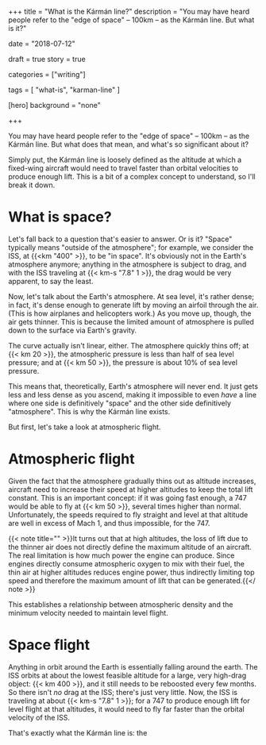 +++
title = "What is the Kármán line?"
description = "You may have heard people refer to the \"edge of space\" – 100km – as the Kármán line. But what is it?"

date = "2018-07-12"

draft = true
story = true

categories = ["writing"]

tags = [
     "what-is",
     "karman-line"
     ]

[hero]
background = "none"

+++

You may have heard people refer to the "edge of space" – 100km – as the Kármán
line. But what does that mean, and what's so significant about it?

<!-- more -->

Simply put, the Kármán line is loosely defined as the altitude at which a
fixed-wing aircraft would need to travel faster than orbital velocities to
produce enough lift. This is a bit of a complex concept to understand, so
I'll break it down.

# What is space?

Let's fall back to a question that's easier to answer. Or is it? "Space"
typically means "outside of the atmosphere"; for example, we consider the ISS,
at {{<km "400" >}}, to be "in space". It's obviously not in the Earth's
atmosphere anymore; anything in the atmosphere is subject to drag, and with
the ISS traveling at {{< km-s "7.8" 1 >}}, the drag would be very apparent, to
say the least.

Now, let's talk about the Earth's atmosphere. At sea level, it's rather dense;
in fact, it's dense enough to generate lift by moving an airfoil through the
air. (This is how airplanes and helicopters work.) As you move up, though, the
air gets thinner. This is because the limited amount of atmosphere is pulled
down to the surface via Earth's gravity.

The curve actually isn't linear, either. The atmosphere quickly thins off; at
{{< km 20 >}}, the atmospheric pressure is less than half of sea level
pressure; and at {{< km 50 >}}, the pressure is about 10% of sea
level pressure.

This means that, theoretically, Earth's atmosphere will never end. It just
gets less and less dense as you ascend, making it impossible to even _have_ a
line where one side is definitively "space" and the other side definitively
"atmosphere". This is why the Kármán line exists.

But first, let's take a look at atmospheric flight.

# Atmospheric flight

Given the fact that the atmosphere gradually thins out as altitude increases,
aircraft need to increase their speed at higher altitudes to keep the total
lift constant. This is an important concept: if it was going fast enough, a
747 would be able to fly at {{< km 50 >}}, several times higher than normal.
Unfortunately, the speeds required to fly straight and level at that altitude
are well in excess of Mach 1, and thus impossible, for the 747.

{{< note title="" >}}It turns out that at high altitudes, the loss
of lift due to the thinner air does not directly define the maximum altitude of
an aircraft. The real limitation is how much power the engine can produce.
Since engines directly consume atmospheric oxygen to mix with their fuel, the
thin air at higher altitudes reduces engine power, thus indirectly limiting
top speed and therefore the maximum amount of lift that can be generated.{{</
note >}}

This establishes a relationship between atmospheric density and the minimum
velocity needed to maintain level flight.

# Space flight

Anything in orbit around the Earth is essentially falling around the earth.
The ISS orbits at about the lowest feasible altitude for a large, very
high-drag object: {{< km 400 >}}, and it still needs to be reboosted every few
months. So there isn't _no_ drag at the ISS; there's just very little. Now,
the ISS is traveling at about {{< km-s "7.8" 1 >}}; for a 747 to produce
enough lift for level flight at that altitudes, it would need to fly far
faster than the orbital velocity of the ISS.

That's exactly what the Kármán line is: the